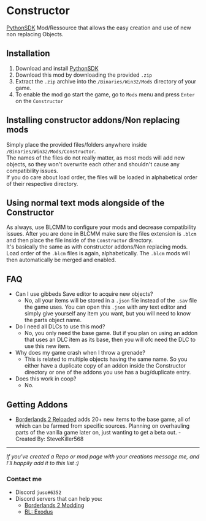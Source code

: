 # Constructor
[PythonSDK](https://github.com/bl-sdk/PythonSDK) Mod/Ressource that allows the easy creation and use of new non replacing Objects.

## Installation
1. Download and install [PythonSDK](https://github.com/bl-sdk/PythonSDK)  
2. Download this mod by downloading the provided `.zip`  
3. Extract the `.zip` archive into the `/Binaries/Win32/Mods` directory of your game.
4. To enable the mod go start the game, go to `Mods` menu and press `Enter` on the `Constructor`  

## Installing constructor addons/Non replacing mods
Simply place the provided files/folders anywhere inside `/Binaries/Win32/Mods/Constructor`.  
The names of the files do not really matter, as most mods will add new objects, so they won't overwrite each other and
shouldn't cause any compatibility issues.  
If you do care about load order, the files will be loaded in alphabetical order of their respective directory.

## Using normal text mods alongside of the Constructor
As always, use BLCMM to configure your mods and decrease compatibility issues. 
After you are done in BLCMM make sure the files extension is `.blcm` and then place the file inside of the `Constructor` directory.  
It's basically the same as with constructor addons/Non replacing mods. Load order of the `.blcm` files is again, alphabetically.
The `.blcm` mods will then automatically be merged and enabled. 

## FAQ
- Can I use gibbeds Save editor to acquire new objects? 
  - No, all your items will be stored in a `.json` file instead of the `.sav` file the game uses. You can open this `.json` with any text editor and simply give yourself any item you want, but you will need to know the parts object name.
- Do I need all DLCs to use this mod?
  - No, you only need the base game. But if you plan on using an addon that uses an DLC item as its base, then you will ofc need the DLC to use this new item.
- Why does my game crash when I throw a grenade?
  - This is related to multiple objects having the same name. So you either have a duplicate copy of an addon inside the Constructor directory or one of the addons you use has a bug/duplicate entry.
- Does this work in coop?
  - No.

## Getting Addons
- [Borderlands 2 Reloaded](https://www.nexusmods.com/borderlands2/mods/272) 
 adds 20+ new items to the base game, all of which can be farmed from specific sources. Planning on overhauling parts of the vanilla game later on, just wanting to get a beta out. -Created By: SteveKiller568
--------------------------------
*If you've created a Repo or mod page with your creations message me, and I'll happily add it to this list :)*

### Contact me
- Discord `juso#6352`
- Discord servers that can help you:
  - [Borderlands 2 Modding](https://discord.gg/DK74kjy)
  - [BL: Exodus](https://discord.gg/tdK5MGK)
  
